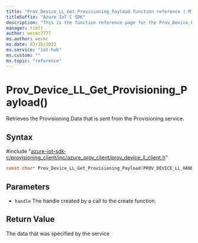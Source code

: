 ```yaml
---                             
title: "Prov_Device_LL_Get_Provisioning_Payload function reference | Microsoft Docs" 
titleSuffix: "Azure IoT C SDK"            
description: "This is the function reference page for the Prov_Device_LL_Get_Provisioning_Payload() function in the Azure IoT C SDK. This SDK is used with Azure IoT Hub and Azure IoT Hub Device Provisioning Service"            
manager: timlt                 
author: wesmc7777              
ms.author: wesmc               
ms.date: 03/25/2022                    
ms.service: "iot-hub"             
ms.custom: ""                
ms.topic: "reference"        
---                            
```


# Prov_Device_LL_Get_Provisioning_Payload()

Retrieves the Provisioning Data that is sent from the Provisioning service.

## Syntax

\#include "[azure-iot-sdk-c/provisioning_client/inc/azure_prov_client/prov_device_ll_client.h](../prov-device-ll-client-h.md)"  
```C
const char* Prov_Device_LL_Get_Provisioning_Payload(PROV_DEVICE_LL_HANDLE  handle);
```

## Parameters
* `handle` The handle created by a call to the create function.

## Return Value
The data that was specified by the service

